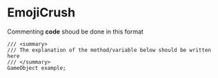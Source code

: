 # EmojiCrush
Commenting <b>code</b> shoud be done in this format
```
/// <summary> 
/// The explanation of the method/variable below should be written here
/// </summary>
GameObject example;
```